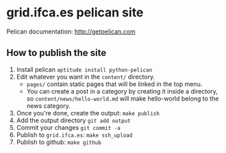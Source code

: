 # grid.ifca.es pelican site

Pelican documentation: http://getpelican.com

## How to publish the site

1. Install pelican `aptitude install python-pelican`
2. Edit whatever you want in the `content/` directory.
   * `pages/` contain static pages that will be linked in the top menu.
   * You can create a post in a category by creating it inside a directory,
     so `content/news/hello-world.md` will make hello-world belong to the news
     category.
3. Once you're done, create the output: `make publish`
4. Add the output directory `git add output`
5. Commit your changes `git commit -a`
6. Publish to `grid.ifca.es`: `make ssh_upload`
7. Publish to github: `make github`
